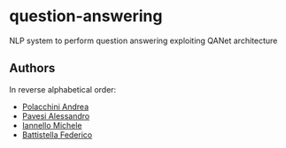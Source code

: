 # question-answering
NLP system to perform question answering exploiting QANet architecture

## Authors
In reverse alphabetical order:

- [Polacchini Andrea](https://github.com/AndreaPolac)
- [Pavesi Alessandro](https://github.com/pavva94)
- [Iannello Michele](https://github.com/michimichiamo/)
- [Battistella Federico](https://github.com/fedebatti/)
